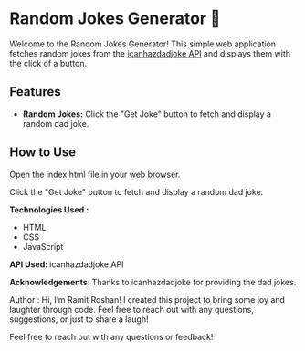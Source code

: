 # Random Jokes Generator 🎉

Welcome to the Random Jokes Generator! This simple web application fetches random jokes from the [icanhazdadjoke API](https://icanhazdadjoke.com/) and displays them with the click of a button.

## Features

- **Random Jokes:** Click the "Get Joke" button to fetch and display a random dad joke.

## How to Use

Open the index.html file in your web browser.

Click the "Get Joke" button to fetch and display a random dad joke.

<b>Technologies Used : </b>
<ul>
  <li>HTML</li>
  <li>CSS</li>
  <li>JavaScript</li>
</ul>

<b> API Used: </b>
icanhazdadjoke API

<b>Acknowledgements: </b>
Thanks to icanhazdadjoke for providing the dad jokes. 
<br>

Author : Hi, I’m Ramit Roshan! I created this project to bring some joy and laughter through code.
Feel free to reach out with any questions, suggestions, or just to share a laugh!

Feel free to reach out with any questions or feedback!
